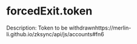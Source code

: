 # forcedExit.token

Description: Token to be withdrawnhttps://merlin-li.github.io/zksync/api/js/accounts#fn6